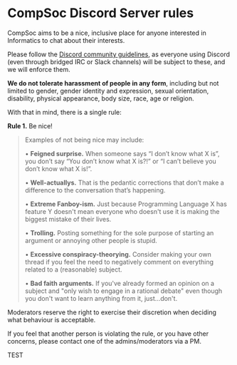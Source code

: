 # CompSoc Discord Server rules

CompSoc aims to be a nice, inclusive place for anyone interested in Informatics to chat about their interests.

Please follow the [Discord community guidelines](https://discord.com/guidelines), as everyone using Discord (even through bridged IRC or Slack channels) will be subject to these, and we will enforce them.

**We do not tolerate harassment of people in any form**, including but not limited to gender, gender identity and expression, sexual orientation, disability, physical appearance, body size, race, age or religion.

With that in mind, there is a single rule:

**Rule 1.** Be nice!

> Examples of not being nice may include:
> 
> • **Feigned surprise.** When someone says “I don’t know what X is”, you don’t say “You don’t know what X is?!” or “I can’t believe you don’t know what X is!”.
> 
> • **Well-actuallys.** That is the pedantic corrections that don’t make a difference to the conversation that’s happening.
> 
> • **Extreme Fanboy-ism.** Just because Programming Language X has feature Y doesn't mean everyone who doesn't use it is making the biggest mistake of their lives.
> 
> • **Trolling.** Posting something for the sole purpose of starting an argument or annoying other people is stupid.
> 
> • **Excessive conspiracy-theorying.** Consider making your own thread if you feel the need to negatively comment on everything related to a (reasonable) subject.
> 
> • **Bad faith arguments.** If you've already formed an opinion on a subject and "only wish to engage in a rational debate" even though you don't want to learn anything from it, just...don't.

Moderators reserve the right to exercise their discretion when deciding what behaviour is acceptable.

If you feel that another person is violating the rule, or you have other concerns, please contact one of the admins/moderators via a PM.

TEST
